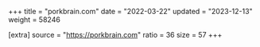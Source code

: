 +++
title = "porkbrain.com"
date = "2022-03-22"
updated = "2023-12-13"
weight = 58246

[extra]
source = "https://porkbrain.com"
ratio = 36
size = 57
+++
